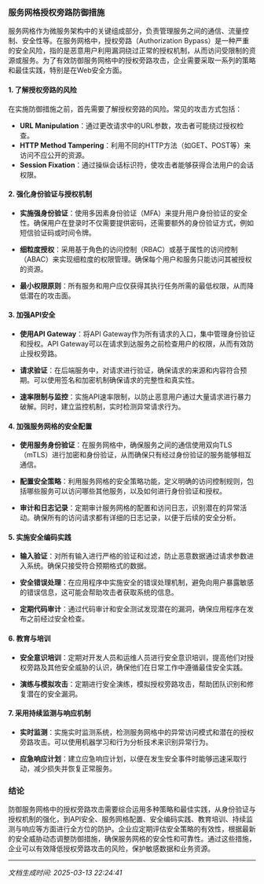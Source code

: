 ### 服务网格授权旁路防御措施

服务网格作为微服务架构中的关键组成部分，负责管理服务之间的通信、流量控制、安全性等。在服务网格中，授权旁路（Authorization Bypass）是一种严重的安全风险，指的是恶意用户利用漏洞绕过正常的授权机制，从而访问受限制的资源或服务。为了有效防御服务网格中的授权旁路攻击，企业需要采取一系列的策略和最佳实践，特别是在Web安全方面。

#### 1. 了解授权旁路的风险

在实施防御措施之前，首先需要了解授权旁路的风险。常见的攻击方式包括：

- **URL Manipulation**：通过更改请求中的URL参数，攻击者可能绕过授权检查。
- **HTTP Method Tampering**：利用不同的HTTP方法（如GET、POST等）来访问不应公开的资源。
- **Session Fixation**：通过操纵会话标识符，使攻击者能够获得合法用户的会话权限。

#### 2. 强化身份验证与授权机制

- **实施强身份验证**：使用多因素身份验证（MFA）来提升用户身份验证的安全性。确保用户在登录时不仅需要提供密码，还需要额外的身份验证方式，例如短信验证码或时间令牌。
  
- **细粒度授权**：采用基于角色的访问控制（RBAC）或基于属性的访问控制（ABAC）来实现细粒度的权限管理。确保每个用户和服务只能访问其被授权的资源。

- **最小权限原则**：所有服务和用户应仅获得其执行任务所需的最低权限，从而降低潜在的攻击面。

#### 3. 加强API安全

- **使用API Gateway**：将API Gateway作为所有请求的入口，集中管理身份验证和授权。API Gateway可以在请求到达服务之前检查用户的权限，从而有效防止授权旁路。

- **请求验证**：在后端服务中，对请求进行验证，确保请求的来源和内容符合预期。可以使用签名和加密机制确保请求的完整性和真实性。

- **速率限制与监控**：实施API速率限制，以防止恶意用户通过大量请求进行暴力破解。同时，建立监控机制，实时检测异常请求行为。

#### 4. 加强服务网格的安全配置

- **使用服务身份验证**：在服务网格中，确保服务之间的通信使用双向TLS（mTLS）进行加密和身份验证，从而确保只有经过身份验证的服务能够相互通信。

- **配置安全策略**：利用服务网格的安全策略功能，定义明确的访问控制规则，包括哪些服务可以访问哪些其他服务，以及如何进行身份验证和授权。

- **审计和日志记录**：定期审计服务网格的配置和访问日志，识别潜在的异常活动。确保所有的访问请求都有详细的日志记录，以便于后续的安全分析。

#### 5. 实施安全编码实践

- **输入验证**：对所有输入进行严格的验证和过滤，防止恶意数据通过请求参数进入系统。确保只接受符合预期格式的数据。

- **安全错误处理**：在应用程序中实施安全的错误处理机制，避免向用户暴露敏感的错误信息，这可能会帮助攻击者获取系统的信息。

- **定期代码审计**：通过代码审计和安全测试发现潜在的漏洞，确保应用程序在发布之前经过安全检查。

#### 6. 教育与培训

- **安全意识培训**：定期对开发人员和运维人员进行安全意识培训，提高他们对授权旁路及其他安全威胁的认识，确保他们在日常工作中遵循最佳安全实践。

- **演练与模拟攻击**：定期进行安全演练，模拟授权旁路攻击，帮助团队识别和修复潜在的安全漏洞。

#### 7. 采用持续监测与响应机制

- **实时监测**：实施实时监测系统，检测服务网格中的异常访问模式和潜在的授权旁路攻击。可以使用机器学习和行为分析技术来识别异常行为。

- **应急响应计划**：建立应急响应计划，以便在发生安全事件时能够迅速采取行动，减少损失并恢复正常服务。

### 结论

防御服务网格中的授权旁路攻击需要综合运用多种策略和最佳实践，从身份验证与授权机制的强化，到API安全、服务网格配置、安全编码实践、教育培训、持续监测与响应等方面进行全方位的防护。企业应定期评估安全策略的有效性，根据最新的安全威胁动态调整防御措施，确保服务网格的安全性和可靠性。通过这些措施，企业可以有效降低授权旁路攻击的风险，保护敏感数据和业务资源。

---

*文档生成时间: 2025-03-13 22:24:41*











